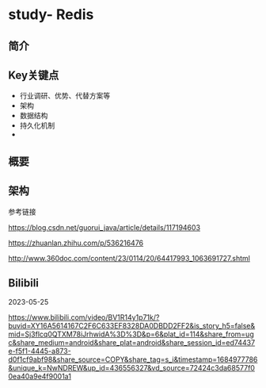 # study- Redis  #
## 简介





## Key关键点

- 行业调研、优势、代替方案等
- 架构
- 数据结构
- 持久化机制
- 



## **概要** 



## **架构** 





参考链接

https://blog.csdn.net/guorui_java/article/details/117194603

https://zhuanlan.zhihu.com/p/536216476

http://www.360doc.com/content/23/0114/20/64417993_1063691727.shtml



## Bilibili 

2023-05-25

https://www.bilibili.com/video/BV1R14y1p71k/?buvid=XY16A5614167C2F6C633EF8328DA0DBDD2FF2&is_story_h5=false&mid=Sj3flcq0QTXM78iJrhwidA%3D%3D&p=6&plat_id=114&share_from=ugc&share_medium=android&share_plat=android&share_session_id=ed74437e-f5f1-4445-a873-d0f1cf9abf98&share_source=COPY&share_tag=s_i&timestamp=1684977786&unique_k=NwNDREW&up_id=436556327&vd_source=72424c3da68577f00ea40a9e4f9001a1